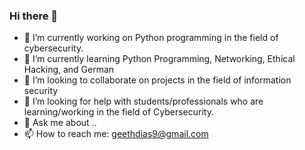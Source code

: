 ### Hi there 👋

- 🔭 I’m currently working on Python programming in the field of cybersecurity.
- 🌱 I’m currently learning Python Programming, Networking, Ethical Hacking, and German  
- 👯 I’m looking to collaborate on projects in the field of information security
- 🤔 I’m looking for help with students/professionals who are learning/working in the field of Cybersecurity.
- 💬 Ask me about ..
- 📫 How to reach me: geethdias9@gmail.com

